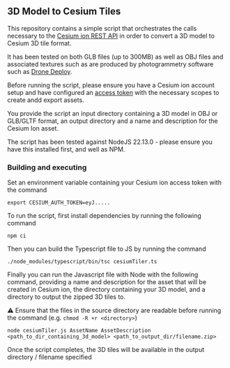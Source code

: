 ## 3D Model to Cesium Tiles

This repository contains a simple script that orchestrates the calls necessary to the 
[Cesium ion REST API](https://cesium.com/learn/ion/rest-api/) in order to convert a 3D model
to Cesium 3D tile format.

It has been tested on both GLB files (up to 300MB) as well as OBJ files and associated textures
such as are produced by photogrammetry software such as [Drone Deploy](https://www.dronedeploy.com/).

Before running the script, please ensure you have a Cesium ion account setup and have configured an [access token](https://ion.cesium.com/tokens) with the necessary scopes to create andd export assets.

You provide the script an input directory containing a 3D model in OBJ or GLB/GLTF format, an output directory
and a name and description for the Cesium Ion asset. 

The script has been tested against NodeJS 22.13.0 - please ensure you have this installed first, and well as NPM.

### Building and executing
Set an environment variable containing your Cesium ion access token with the command

```
export CESIUM_AUTH_TOKEN=eyJ.....
```

To run the script, first install dependencies by running the following command

```
npm ci
```

Then you can build the Typescript file to JS by running the command

```
./node_modules/typescript/bin/tsc cesiumTiler.ts
```

Finally you can run the Javascript file with Node with the following command, providing a name and description for the asset that will be created in Cesium ion, the directory containing your 3D model, and a directory to output the zipped 3D tiles to.

⚠️ Ensure that the files in the source directory are readable before running the command (e.g. ```chmod -R +r <directory>```)

```
node cesiumTiler.js AssetName AssetDescription <path_to_dir_containing_3d_model> <path_to_output_dir/filename.zip>
```

Once the script completes, the 3D tiles will be available in the output directory / filename specified 